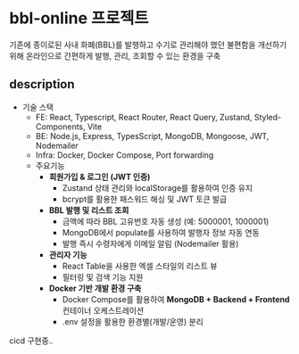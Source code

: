 # bbl-online 프로젝트

기존에 종이로된 사내 화폐(BBL)를 발행하고 수기로 관리해야 했던 불편함을 개선하기 위해 온라인으로 간편하게 발행, 관리, 조회할 수 있는 환경을 구축

## description

- 기술 스택
  - FE: React, Typescript, React Router, React Query, Zustand, Styled-Components, Vite
  - BE: Node.js, Express, TypesScript, MongoDB, Mongoose, JWT, Nodemailer
  - Infra: Docker, Docker Compose, Port forwarding
  - 주요기능
    - **회원가입 & 로그인 (JWT 인증)**
      - Zustand 상태 관리와 localStorage를 활용하여 인증 유지
      - bcrypt를 활용한 패스워드 해싱 및 JWT 토큰 발급
    - **BBL 발행 및 리스트 조회**
      - 금액에 따라 BBL 고유번호 자동 생성 (예: 5000001, 1000001)
      - MongoDB에서 populate를 사용하여 발행자 정보 자동 연동
      - 발행 즉시 수령자에게 이메일 알림 (Nodemailer 활용)
    - **관리자 기능**
      - React Table을 사용한 엑셀 스타일의 리스트 뷰
      - 필터링 및 검색 기능 지원
    - **Docker 기반 개발 환경 구축**
      - Docker Compose를 활용하여 **MongoDB + Backend + Frontend** 컨테이너 오케스트레이션
      - .env 설정을 활용한 환경별(개발/운영) 분리

cicd 구현중..
